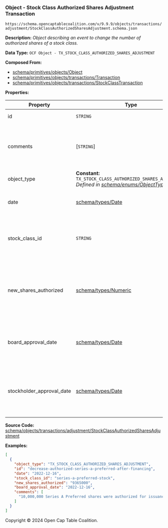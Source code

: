 ### Object - Stock Class Authorized Shares Adjustment Transaction

`https://schema.opencaptablecoalition.com/v/9.9.9/objects/transactions/adjustment/StockClassAuthorizedSharesAdjustment.schema.json`

**Description:** _Object describing an event to change the number of authorized shares of a stock class._

**Data Type:** `OCF Object - TX_STOCK_CLASS_AUTHORIZED_SHARES_ADJUSTMENT`

**Composed From:**

- [schema/primitives/objects/Object](../../../primitives/objects/Object.md)
- [schema/primitives/objects/transactions/Transaction](../../../primitives/objects/transactions/Transaction.md)
- [schema/primitives/objects/transactions/StockClassTransaction](../../../primitives/objects/transactions/StockClassTransaction.md)

**Properties:**

| Property                  | Type                                                                                                                                 | Description                                                                                  | Required   |
| ------------------------- | ------------------------------------------------------------------------------------------------------------------------------------ | -------------------------------------------------------------------------------------------- | ---------- |
| id                        | `STRING`                                                                                                                             | Identifier for the object                                                                    | `REQUIRED` |
| comments                  | [`STRING`]                                                                                                                           | Unstructured text comments related to and stored for the object                              | -          |
| object_type               | **Constant:** `TX_STOCK_CLASS_AUTHORIZED_SHARES_ADJUSTMENT`</br>_Defined in [schema/enums/ObjectType](../../../enums/ObjectType.md)_ | Object type field                                                                            | `REQUIRED` |
| date                      | [schema/types/Date](../../../types/Date.md)                                                                                          | Date on which the transaction occurred                                                       | `REQUIRED` |
| stock_class_id            | `STRING`                                                                                                                             | Identifier of the StockClass object, a subject of this transaction                           | `REQUIRED` |
| new_shares_authorized     | [schema/types/Numeric](../../../types/Numeric.md)                                                                                    | The new number of shares authorized for this stock class as of the event of this transaction | `REQUIRED` |
| board_approval_date       | [schema/types/Date](../../../types/Date.md)                                                                                          | Date on which the board approved the change to the stock class                               | -          |
| stockholder_approval_date | [schema/types/Date](../../../types/Date.md)                                                                                          | This optional field tracks when the stockholders approved the change to the stock class.     | -          |

**Source Code:** [schema/objects/transactions/adjustment/StockClassAuthorizedSharesAdjustment](../../../../../../schema/objects/transactions/adjustment/StockClassAuthorizedSharesAdjustment.schema.json)

**Examples:**

```json
[
  {
    "object_type": "TX_STOCK_CLASS_AUTHORIZED_SHARES_ADJUSTMENT",
    "id": "decrease-authorized-series-a-preferred-after-financing",
    "date": "2022-12-16",
    "stock_class_id": "series-a-preferred-stock",
    "new_shares_authorized": "9365000",
    "board_approval_date": "2022-12-16",
    "comments": [
      "10,000,000 Series A Preferred shares were authorized for issuance and offered for sale, however only 9,365,000 were sold. Board authorized reduction in authorized shares to 9,365,000 shares."
    ]
  }
]
```

Copyright © 2024 Open Cap Table Coalition.
